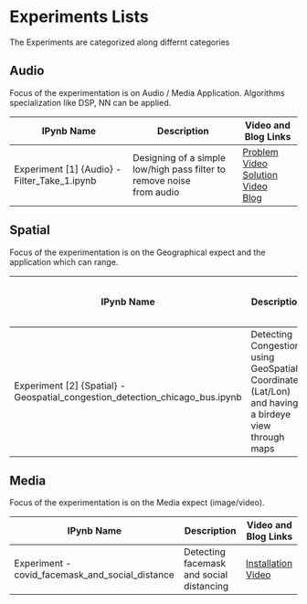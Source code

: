 # Experiments Lists

The Experiments are categorized along differnt categories

## Audio
Focus of the experimentation is on Audio / Media Application. Algorithms specialization like DSP, NN can be applied.

	
|IPynb Name | Description | Video and Blog Links
| --- | --- | --- |
| Experiment [1] {Audio} - Filter_Take_1.ipynb | Designing of a simple low/high pass filter to remove noise <br/>from audio | [Problem Video](https://www.youtube.com/watch?v=U-MvYmPqqaI)<br>[Solution Video](https://www.youtube.com/watch?v=c1WNdHXoeIw)<br/>[Blog](https://pankajr141.wordpress.com/2019/08/08/experiment-audio-solution-noise-removal-from-audio/)|

## Spatial
Focus of the experimentation is on the Geographical expect and the application which can range.

|IPynb Name | Description | Video and Blog Links
| --- | --- | --- |
| Experiment [2] {Spatial} - <br/>Geospatial_congestion_detection_chicago_bus.ipynb | Detecting Congestion using GeoSpatial Coordinates (Lat/Lon) and having a birdeye view through maps | [Problem Video](https://www.youtube.com/watch?v=D3QxN_DYwFo)<br>[Solution Video](https://www.youtube.com/watch?v=k9rz-YOJIvE)|


## Media
Focus of the experimentation is on the Media expect (image/video).

|IPynb Name | Description | Video and Blog Links
| --- | --- | --- |
| Experiment - covid_facemask_and_social_distance | Detecting facemask and social distancing | [Installation Video](https://www.youtube.com/watch?v=4APNCxkw0RU)|


  
